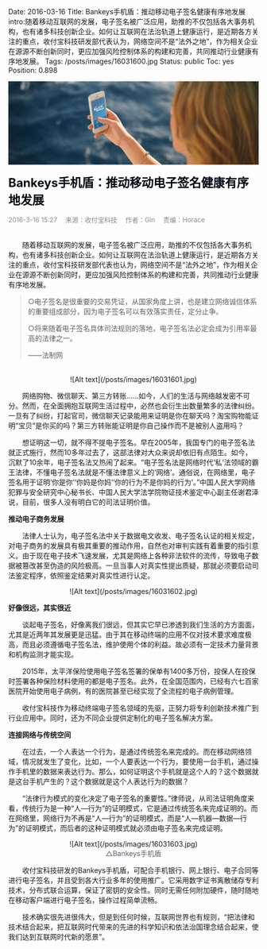Date: 2016-03-16
Title: Bankeys手机盾：推动移动电子签名健康有序地发展
intro:随着移动互联网的发展，电子签名被广泛应用，助推的不仅包括各大事务机构，也有诸多科技创新企业。如何让互联网在法治轨道上健康运行，是近期各方关注的重点，收付宝科技研发部代表认为，网络空间不是“法外之地”，作为相关企业在源源不断创新同时，更应加强风险控制体系的构建和完善，共同推动行业健康有序地发展。
Tags: /posts/images/16031600.jpg
Status: public
Toc: yes
Position: 0.898

![Alt text](/posts/images/16031600.jpg)  

<font color=#000b15 size=5>**Bankeys手机盾：推动移动电子签名健康有序地发展**</font>

<font color=#898989 size=2>2016-3-16 15:27 &ensp;&ensp;来源：收付宝科技&ensp;&ensp; 作者：Gin&ensp;&ensp; 责编：Horace</font>

<br>
　　随着移动互联网的发展，电子签名被广泛应用，助推的不仅包括各大事务机构，也有诸多科技创新企业。如何让互联网在法治轨道上健康运行，是近期各方关注的重点，收付宝科技研发部代表也认为，网络空间不是“法外之地”，作为相关企业在源源不断创新同时，更应加强风险控制体系的构建和完善，共同推动行业健康有序地发展。

<br>

> ○电子签名是很重要的交易凭证，从国家角度上讲，也是建立网络诚信体系的重要组成部分，因为电子签名可以有效落实责任，定分止争。
> 
> ○将来随着电子签名具体司法规则的落地，电子签名法必定会成为引用率最高的法律之一。
> 
> ——法制网

<br>
<center>![Alt text](/posts/images/16031601.jpg)</center>

　　网络购物、微信聊天、第三方转账……如今，人们的生活与网络越发密不可分。然而，在全面拥抱互联网生活过程中，必然也会衍生出数量繁多的法律纠纷。一旦有了纠纷，打起官司，微信聊天记录能用来证明是你在聊天吗？淘宝购物能证明“宝贝”是你买的吗？第三方转账能证明是你自己操作而不是被别人盗用吗？


　　想证明这一切，就不得不提电子签名。早在2005年，我国专门的电子签名法就正式施行，然而10多年过去了，这部法律对大众来说却依旧有点陌生。如今，沉默了10余年，电子签名法又热闹了起来。“电子签名法是网络时代‘私’法领域的霸王法律，不懂电子签名法就是不懂法律意义上的‘网络’。通俗说，在网络里，电子签名用于证明‘你是你’‘你妈是你妈’‘你的行为不是你妈的行为’。”中国人民大学网络犯罪与安全研究中心秘书长、中国人民大学法学院物证技术鉴定中心副主任谢君泽说，目前，很多人没有明白它的司法证明价值。

**推动电子商务发展**

　　法律人士认为，电子签名法中关于数据电文收发、电子签名认证的相关规定，对电子商务的发展具有极其重要的推动作用，自然也对审判实践有着重要的指引意义。由于现在电子技术飞速发展，尤其是网络上各种非法软件的流传，导致电子数据被篡改甚至伪造的风险极高。一旦当事人对真实性提出质疑，那就必须要启动司法鉴定程序，依照鉴定结果对真实性进行认定。

<center>![Alt text](/posts/images/16031602.jpg)</center>

**好像很远，其实很近**

　　谈起电子签名，好像离我们很远，但其实它早已渗透到我们生活的方方面面，尤其是近两年其发展更是迅猛。由于其在移动终端的应用不仅对技术要求难度极高，而且必须遵循电子签名法，维护使用个体的利益。故必须有一定技术力量背景和机构监测才能实现。

　　2015年，太平洋保险使用电子签名签署的保单有1400多万份，投保人在投保时签署各种保险材料使用的都是电子签名。此外，在全国范围内，已经有六七百家医院开始使用电子病例，有的医院甚至已经实现了全流程的电子病例管理。

　　收付宝科技作为移动终端电子签名领域的先驱，正努力将专利创新技术推广到行业应用中。同时，还为不同企业提供定制化的电子签名解决方案。

**连接网络与传统空间**

　　在过去，一个人表达一个行为，是通过传统签名来完成的。而在移动网络领域，情况就发生了变化，比如，一个人要表达一个行为，要使用一台手机，通过操作手机里的数据来表达行为。那么，如何证明这个手机就是这个人的？这个数据就是这台手机产生的？这个数据就是这个人表达行为的数据？

　　“法律行为模式的变化决定了电子签名的重要性。”律师说，从司法证明角度来看，传统行为是一种“人—行为”的证明模式，它是通过传统签名来完成证明的。而在网络里，网络行为不再是“人—行为”的证明模式，而是“人—机器—数据—行为”的证明模式，而后者的这种证明模式就必须由电子签名来完成证明。

<center>![Alt text](/posts/images/16031603.jpg)</center>

<center style="color:#58646e">△Bankeys手机盾</center>

　　收付宝科技研发的Bankeys手机盾，可配合手机银行、网上银行、电子合同等进行电子签名，并且受到各大行业多年的使用推广。它采用数字证书离散储存专利技术，分布式联合运算，保证了密钥的安全性。同时无需任何附加硬件，随时随地在移动客户端进行电子签名，操作过程简单流畅。
 
　　技术确实很先进很伟大，但是到任何时候，互联网世界也有规则，“把法律和技术结合起来，把互联网时代带来的先进的科学知识和依法治国理念结合起来，使我们达到互联网时代新的愿景”。